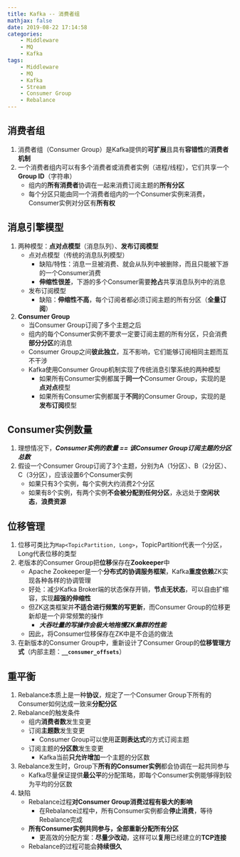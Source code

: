 ```yaml
---
title: Kafka -- 消费者组
mathjax: false
date: 2019-08-22 17:14:58
categories:
    - Middleware
    - MQ
    - Kafka
tags:
    - Middleware
    - MQ
    - Kafka
    - Stream
    - Consumer Group
    - Rebalance
---
```


## 消费者组
1. 消费者组（Consumer Group）是Kafka提供的**可扩展**且具有**容错性**的**消费者机制**
2. 一个消费者组内可以有多个消费者或消费者实例（进程/线程），它们共享一个**Group ID**（字符串）
    - 组内的**所有消费者**协调在一起来消费订阅主题的**所有分区**
    - 每个分区只能由同一个消费者组内的一个Consumer实例来消费，Consumer实例对分区有**所有权**

<!-- more -->

## 消息引擎模型
1. 两种模型：**点对点模型**（消息队列）、**发布订阅模型**
    - 点对点模型（传统的消息队列模型）
        - 缺陷/特性：消息一旦被消费、就会从队列中被删除，而且只能被下游的一个Consumer消费
        - **伸缩性很差**，下游的多个Consumer需要**抢占**共享消息队列中的消息
    - 发布订阅模型
        - 缺陷：**伸缩性不高**，每个订阅者都必须订阅主题的所有分区（**全量订阅**）
2. **Consumer Group**
    - 当Consumer Group订阅了多个主题之后
    - 组内的每个Consumer实例不要求一定要订阅主题的所有分区，只会消费**部分分区**的消息
    - Consumer Group之间**彼此独立**，互不影响，它们能够订阅相同主题而互不干涉
    - Kafka使用Consumer Group机制实现了传统消息引擎系统的两种模型
        - 如果所有Consumer实例都属于**同一个**Consumer Group，实现的是**点对点**模型
        - 如果所有Consumer实例都属于**不同**的Consumer Group，实现的是**发布订阅**模型

## Consumer实例数量
1. 理想情况下，_**Consumer实例的数量 == 该Consumer Group订阅主题的分区总数**_
2. 假设一个Consumer Group订阅了3个主题，分别为A（1分区）、B（2分区）、C（3分区），应该设置6个Consumer实例
    - 如果只有3个实例，每个实例大约消费2个分区
    - 如果有8个实例，有两个实例**不会被分配到任何分区**，永远处于**空闲状态**，**浪费资源**

## 位移管理
1. 位移可类比为`Map<TopicPartition, Long>`，TopicPartition代表一个分区，Long代表位移的类型
2. 老版本的Consumer Group把**位移**保存在**Zookeeper**中
    - Apache Zookeeper是一个**分布式的协调服务框架**，Kafka**重度依赖**ZK实现各种各样的协调管理
    - 好处：减少Kafka Broker端的状态保存开销，**节点无状态**，可以自由扩缩容，实现**超强的伸缩性**
    - 但ZK这类框架并**不适合进行频繁的写更新**，而Consumer Group的位移更新却是一个非常频繁的操作
        - _**大吞吐量的写操作会极大地拖慢ZK集群的性能**_
    - 因此，将Consumer位移保存在ZK中是不合适的做法
3. 在新版本的Consumer Group中，重新设计了Consumer Group的**位移管理方式**（内部主题：**`__consumer_offsets`**）

## 重平衡
1. Rebalance本质上是一种**协议**，规定了一个Consumer Group下所有的Consumer如何达成一致来**分配分区**
2. Rebalance的触发条件
    - 组内**消费者数**发生变更
    - 订阅**主题数**发生变更
        - Consumer Group可以使用**正则表达式**的方式订阅主题
    - 订阅主题的**分区数**发生变更
        - Kafka当前**只允许增加**一个主题的分区数
3. Rebalance发生时，Group下**所有的Consumer实例**都会协调在一起共同参与
    - Kafka尽量保证提供**最公平**的分配策略，即每个Consumer实例能够得到较为平均的分区数
4. 缺陷
    - Rebalance过程**对Consumer Group消费过程有极大的影响**
        - 在Rebalance过程中，所有Consumer实例都会**停止消费**，等待Rebalance完成
    - **所有Consumer实例共同参与，全部重新分配所有分区**
        - 更高效的分配方案：**尽量少改动**，这样可以**复用**已经建立的**TCP连接**
    - Rebalance的过程可能会**持续很久**
